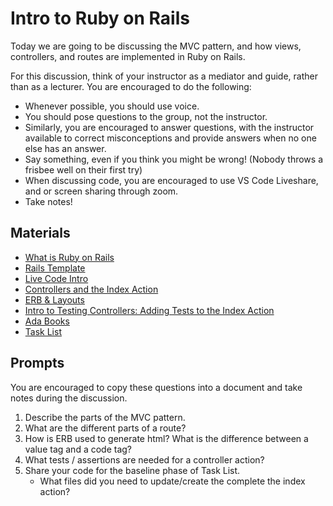# Intro to Ruby on Rails

Today we are going to be discussing the MVC pattern, and how views, controllers, and routes are implemented in Ruby on Rails. 

For this discussion, think of your instructor as a mediator and guide, rather than as a lecturer. You are encouraged to do the following:

* Whenever possible, you should use voice.
* You should pose questions to the group, not the instructor.
* Similarly, you are encouraged to answer questions, with the instructor available to correct misconceptions and provide answers when no one else has an answer.
* Say something, even if you think you might be wrong! (Nobody throws a frisbee well on their first try)
* When discussing code, you are encouraged to use VS Code Liveshare, and or screen sharing through zoom.
* Take notes!

## Materials
* [What is Ruby on Rails](https://github.com/Ada-Developers-Academy/textbook-curriculum/tree/master/08-rails/what-is-ruby-on-rails.md)
* [Rails Template](https://github.com/Ada-Developers-Academy/textbook-curriculum/tree/master/08-rails/rails-template-setup.md)
* [Live Code Intro](https://github.com/Ada-Developers-Academy/textbook-curriculum/tree/master/08-rails/live-code-intro.md) 
* [Controllers and the Index Action](https://github.com/Ada-Developers-Academy/textbook-curriculum/tree/master/08-rails/controllers.md)
* [ERB & Layouts](https://github.com/Ada-Developers-Academy/textbook-curriculum/tree/master/08-rails/ERB-and-Layouts.md)
* [Intro to Testing Controllers: Adding Tests to the Index Action](https://github.com/Ada-Developers-Academy/textbook-curriculum/tree/master/08-rails/intro-to-testing-controllers.md)
* [Ada Books](https://github.com/AdaGold/ada-books)
* [Task List](https://github.com/Ada-c13/task-list)

## Prompts
You are encouraged to copy these questions into a document and take notes during the discussion.

1. Describe the parts of the MVC pattern. 
1. What are the different parts of a route?
1. How is ERB used to generate html? What is the difference between a value tag and a code tag?
1. What tests / assertions are needed for a controller action?
1. Share your code for the baseline phase of Task List. 
    - What files did you need to update/create the complete the index action?
